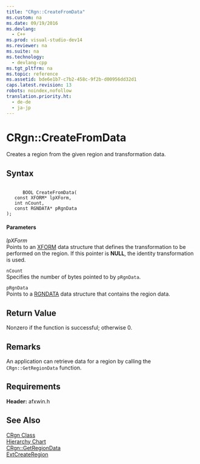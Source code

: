 ```yaml
---
title: "CRgn::CreateFromData"
ms.custom: na
ms.date: 09/19/2016
ms.devlang: 
  - C++
ms.prod: visual-studio-dev14
ms.reviewer: na
ms.suite: na
ms.technology: 
  - devlang-cpp
ms.tgt_pltfrm: na
ms.topic: reference
ms.assetid: bde6e1b7-c7b2-458c-9f2b-d00956dd32d1
caps.latest.revision: 13
robots: noindex,nofollow
translation.priority.ht: 
  - de-de
  - ja-jp
---
```

# CRgn::CreateFromData
Creates a region from the given region and transformation data.  
  
## Syntax  
  
```  
  
      BOOL CreateFromData(  
   const XFORM* lpXForm,  
   int nCount,  
   const RGNDATA* pRgnData   
);  
```  
  
#### Parameters  
 *lpXForm*  
 Points to an [XFORM](../vs140/XFORM-Structure.md) data structure that defines the transformation to be performed on the region. If this pointer is **NULL**, the identity transformation is used.  
  
 `nCount`  
 Specifies the number of bytes pointed to by `pRgnData`.  
  
 `pRgnData`  
 Points to a [RGNDATA](../vs140/RGNDATA-Structure.md) data structure that contains the region data.  
  
## Return Value  
 Nonzero if the function is successful; otherwise 0.  
  
## Remarks  
 An application can retrieve data for a region by calling the `CRgn::GetRegionData` function.  
  
## Requirements  
 **Header:** afxwin.h  
  
## See Also  
 [CRgn Class](../vs140/CRgn-Class.md)   
 [Hierarchy Chart](../vs140/Hierarchy-Chart.md)   
 [CRgn::GetRegionData](../vs140/CRgn--GetRegionData.md)   
 [ExtCreateRegion](http://msdn.microsoft.com/library/windows/desktop/dd162706)